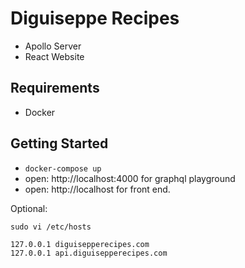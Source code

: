 # Diguiseppe Recipes

- Apollo Server
- React Website

## Requirements

- Docker

## Getting Started

- `docker-compose up`
- open: http://localhost:4000 for graphql playground
- open: http://localhost for front end.

Optional:

`sudo vi /etc/hosts`

```
127.0.0.1 diguisepperecipes.com
127.0.0.1 api.diguisepperecipes.com
```